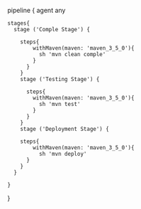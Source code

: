 pipeline {
  agent any

    stages{
      stage ('Comple Stage') {

        steps{
            withMaven(maven: 'maven_3_5_0'){
              sh 'mvn clean comple'
            }
          } 
        }
        stage ('Testing Stage') {

          steps{
            withMaven(maven: 'maven_3_5_0'){
              sh 'mvn test'
            }
          } 
        }
        stage ('Deployment Stage') {

        steps{
            withMaven(maven: 'maven_3_5_0'){
              sh 'mvn deploy'
          }
        } 
      }

    }
}